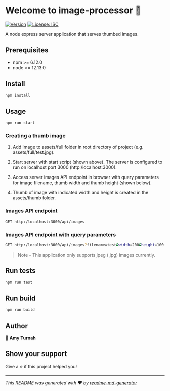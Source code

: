 # Welcome to image-processor 👋
[![Version](https://img.shields.io/npm/v/image-processor.svg)](https://www.npmjs.com/package/image-processor)
[![License: ISC](https://img.shields.io/badge/License-ISC-yellow.svg)](#)

A node express server application that serves thumbed images.

## Prerequisites

* npm >= 6.12.0
* node >= 12.13.0

## Install

```sh
npm install
```

## Usage

```sh
npm run start
```

### Creating a thumb image

1. Add image to assets/full folder in root directory of project (e.g. assets/full/test.jpg).

2. Start server with start script (shown above). The server is configured to run on localhost port 3000 (http:/localhost:3000).

3. Access server images API endpoint in browser with query parameters for image filename, thumb width and thumb height (shown below).

4. Thumb of image with indicated width and height is created in the assets/thumb folder.


### Images API endpoint
```sh
GET http:/localhost:3000/api/images
```

### Images API endpoint with query parameters

```sh
GET http:/localhost:3000/api/images?filename=test&width=200&height=100
```

> Note -
  This application only supports jpeg (.jpg) images currently.


## Run tests

```sh
npm run test
```

## Run build

```sh
npm run build
```




## Author

👤 **Amy Turnah**


## Show your support

Give a ⭐️ if this project helped you!


***
_This README was generated with ❤️ by [readme-md-generator](https://github.com/kefranabg/readme-md-generator)_
